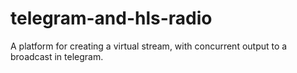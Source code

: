 # telegram-and-hls-radio
A platform for creating a virtual stream, with concurrent output to a broadcast in telegram.
